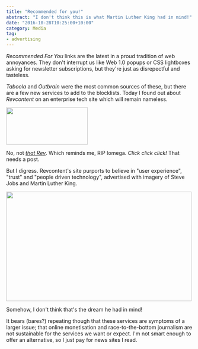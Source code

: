 ```yaml
---
title: "Recommended for you!"
abstract: "I don't think this is what Martin Luther King had in mind!"
date: "2016-10-28T10:25:00+10:00"
category: Media
tag:
- advertising
---
```

*Recommended For You* links are the latest in a proud tradition of web annoyances. They don't interrupt us like Web 1.0 popups or CSS lightboxes asking for newsletter subscriptions, but they're just as disrepectful and tasteless.

*Taboola* and *Outbrain* were the most common sources of these, but there are a few new services to add to the blocklists. Today I found out about *Revcontent* on an enterprise tech site which will remain nameless.

<p><img src="https://rubenerd.com/files/2016/Iomega-Rev-Drive.jpg" alt="" srcset="https://rubenerd.com/files/2016/Iomega-Rev-Drive.jpg 1x, https://rubenerd.com/files/2016/Iomega-Rev-Drive@2x.jpg 2x" style="width:220px; height:100px;" /></p>

No, not *[that Rev]*. Which reminds me, RIP Iomega. *Click click click!* That needs a post.

But I digress. Revcontent's site purports to believe in "user experience", "trust" and "people driven technology", advertised with imagery of Steve Jobs and Martin Luther King.

<p><img src="https://rubenerd.com/files/2016/slide2.jpg" alt="" srcset="https://rubenerd.com/files/2016/slide2.jpg 1x, https://rubenerd.com/files/2016/slide2@2x.jpg 2x" style="width:500px; height:295px" /></p>

Somehow, I don't think that's the dream he had in mind!

It bears (bares?) repeating though that these services are symptoms of a larger issue; that online monetisation and race-to-the-bottom journalism are not sustainable for the services we want or expect. I'm not smart enough to offer an alternative, so I just pay for news sites I read.

[that Rev]: https://en.wikipedia.org/wiki/REV_(disk)


